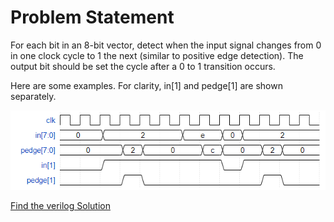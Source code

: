 # Problem Statement

For each bit in an 8-bit vector, detect when the input signal changes from 0 in one clock cycle to 1 the next (similar to positive edge detection). The output bit should be set the cycle after a 0 to 1 transition occurs.

Here are some examples. For clarity, in[1] and pedge[1] are shown separately.

![alt text](image.png)

[Find the verilog Solution](solution_verilog.v)
